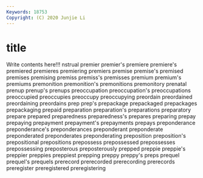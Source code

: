 ```yaml
---
Keywords: 18753
Copyright: (C) 2020 Junjie Li
---
```


# title

Write contents here!!!
nstrual 
premier 
premier's 
premiere 
premiere's 
premiered
premieres 
premiering 
premiers 
premise 
premise's 
premised 
premises 
premising 
premiss 
premiss's
premisses 
premium 
premium's 
premiums 
premonition 
premonition's 
premonitions 
premonitory 
prenatal 
prenup
prenup's 
prenups 
preoccupation 
preoccupation's 
preoccupations 
preoccupied 
preoccupies 
preoccupy 
preoccupying 
preordain
preordained 
preordaining 
preordains 
prep 
prep's 
prepackage 
prepackaged 
prepackages 
prepackaging 
prepaid
preparation 
preparation's 
preparations 
preparatory 
prepare 
prepared 
preparedness 
preparedness's 
prepares 
preparing
prepay 
prepaying 
prepayment 
prepayment's 
prepayments 
prepays 
preponderance 
preponderance's 
preponderances 
preponderant
preponderate 
preponderated 
preponderates 
preponderating 
preposition 
preposition's 
prepositional 
prepositions 
prepossess 
prepossessed
prepossesses 
prepossessing 
preposterous 
preposterously 
prepped 
preppie 
preppie's 
preppier 
preppies 
preppiest
prepping 
preppy 
preppy's 
preps 
prequel 
prequel's 
prequels 
prerecord 
prerecorded 
prerecording
prerecords 
preregister 
preregistered 
preregistering 
